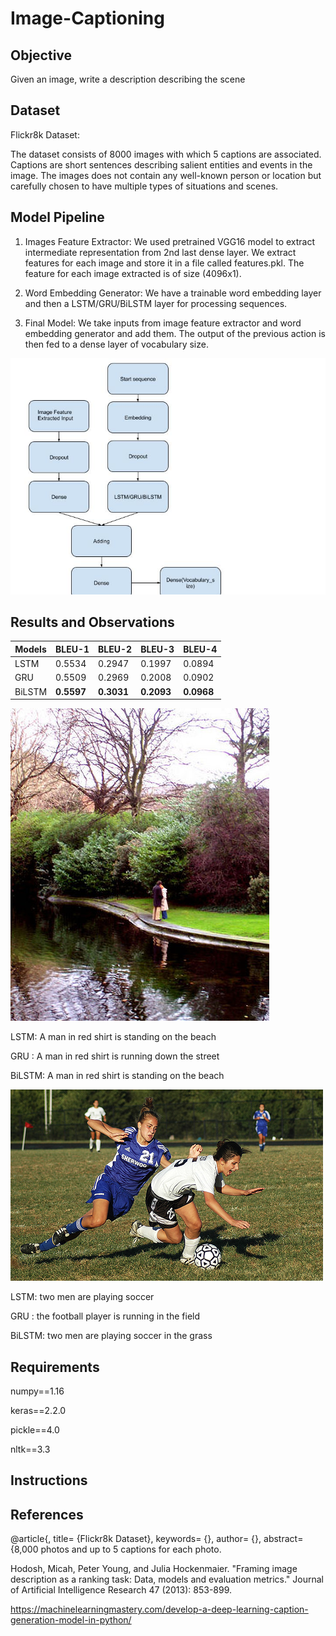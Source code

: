 # Image-Captioning

## Objective

Given an image, write a description describing the scene

## Dataset

Flickr8k Dataset:

The dataset consists of 8000 images with which 5 captions are associated. Captions are short sentences describing salient entities and events in the image. The images does not contain any well-known person or location but carefully chosen to have multiple types of situations and scenes.


## Model Pipeline

1. Images Feature Extractor: We used pretrained VGG16 model to extract intermediate representation from 2nd last dense layer. We extract features for each image and store it in a file called features.pkl. The feature for each image extracted is of size (4096x1).

2. Word Embedding Generator: We have a trainable word embedding layer and then a LSTM/GRU/BiLSTM layer for processing sequences.

3. Final Model: We take inputs from image feature extractor and word embedding generator and add them. The output of the previous action is then fed to a dense layer of vocabulary size.  

![Model](model2.jpg)


## Results and Observations

| __Models__   | __BLEU-1__ | __BLEU-2__ | __BLEU-3__ | __BLEU-4__ |
|------------- |------------|------------|------------|------------|
| LSTM         | 0.5534     | 0.2947     | 0.1997  | 0.0894        |
| GRU          | 0.5509     | 0.2969     | 0.2008  | 0.0902        |
| BiLSTM       | __0.5597__ | __0.3031__ | __0.2093__| __0.0968__    |


![experiment](example.jpg)


LSTM: A man in red shirt is standing on the beach

GRU : A man in red shirt is running down the street

BiLSTM: A man in red shirt is standing on the beach

![experiment](example2.jpg)


LSTM: two men are playing soccer

GRU : the football player is running in the field

BiLSTM: two men are playing soccer in the grass

## Requirements

numpy==1.16

keras==2.2.0

pickle==4.0

nltk==3.3

## Instructions

## References

@article{,
title= {Flickr8k Dataset},
keywords= {},
author= {},
abstract= {8,000 photos and up to 5 captions for each photo.


Hodosh, Micah, Peter Young, and Julia Hockenmaier. "Framing image description as a ranking task: Data, models and evaluation metrics." Journal of Artificial Intelligence Research 47 (2013): 853-899.

https://machinelearningmastery.com/develop-a-deep-learning-caption-generation-model-in-python/

